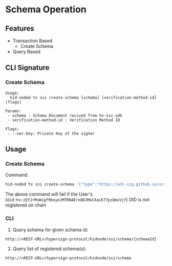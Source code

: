 # Schema Operation

## Features

- Transaction Based
    - Create Schema
- Query Based

## CLI Signature

### Create Schema

```
Usage:
  hid-noded tx ssi create-schema [schema] [verification-method-id] [flags]

Params:
 - schema : Schema Document recived from hs-ssi-sdk
 - verification-method-id : Verification Method ID

Flags:
 - --ver-key: Private Key of the signer
```

## Usage

### Create Schema

Command:

```sh
hid-noded tx ssi create-schema '{"type":"https://w3c-ccg.github.io/vc-json-schemas/schema/1.0/schema.json","modelVersion":"v1.0","id":"did:hs:zEYJrMxWigf9boyeJMTRN4Ern8DJMoCXaLK77pzQmxVjf;id=17de181feb67447da4e78259d92d0240;version=1.0","name":"HS credential template","author":"did:hs:zEYJrMxWigf9boyeJMTRN4Ern8DJMoCXaLK77pzQmxVjf","authored":"Tue Apr 06 2021 00:09:56 GMT+0530 (India Standard Time)","schema":{"schema":"https://json-schema.org/draft-07/schema#","description":"test","type":"object","properties":"{myString:{type:string},myNumner:{type:number},myBool:{type:boolean}}","required":["myString","myNumner","myBool"],"additionalProperties":false}}' did:hs:zEYJrMxWigf9boyeJMTRN4Ern8DJMoCXaLK77pzQmxVjf#key-1 --ver-key oVtY1xceDZQjkfwlbCEC2vgeADcxpgd27vtYasBhcM/JLR6PnPoD9jvjSJrMsMJwS7faPy5OlFCdj/kgLVZMEg== --from node1 --keyring-backend test --chain-id hidnode
```

The above command will fail if the User's (`did:hs:zEYJrMxWigf9boyeJMTRN4Ern8DJMoCXaLK77pzQmxVjf`) DID is not registered on chain

### CLI

1. Query schema for given schema id:

```
http://<REST-URL>/hypersign-protocol/hidnode/ssi/schema/{schemaId}
```

2. Query list of registered schema(s):

```
http://<REST-URL>/hypersign-protocol/hidnode/ssi/schema
```